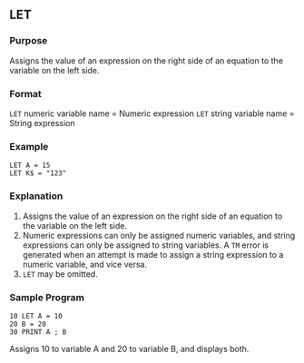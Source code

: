 ## LET

### Purpose

Assigns the value of an expression on the right side of an equation to the 
variable on the left side.

### Format

`LET` numeric variable name = Numeric expression
`LET` string variable name = String expression

### Example

```basic
LET A = 15
LET K$ = "123"
```

### Explanation

1. Assigns the value of an expression on the right side of an equation 
to the variable on the left side.
2. Numeric expressions can only be assigned numeric variables, and string
expressions can only be assigned to string variables. A `TM` error is generated
when an attempt is made to assign a string expression to a numeric variable,
and vice versa.
3. `LET` may be omitted.

### Sample Program

```basic
10 LET A = 10
20 B = 20
30 PRINT A ; B
```

Assigns 10 to variable A and 20 to variable B, and displays both.
